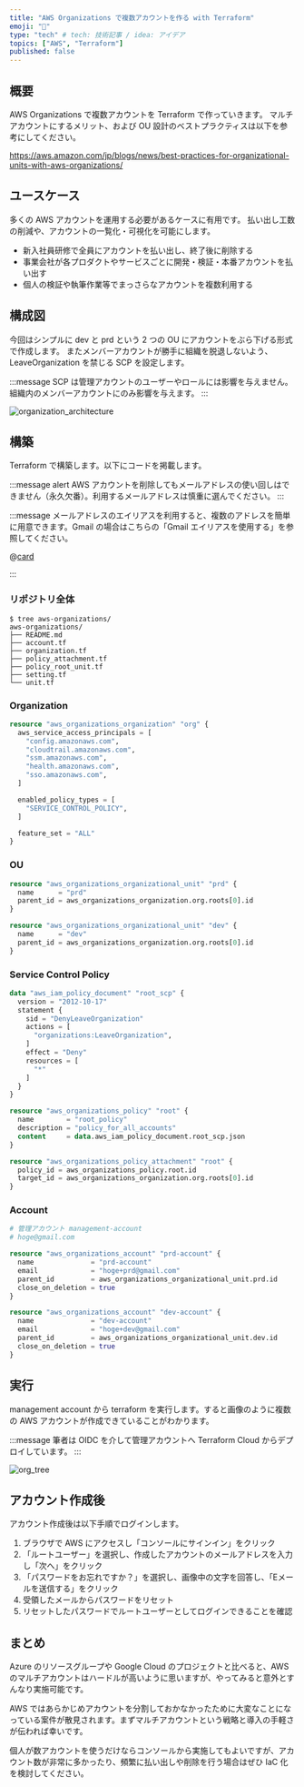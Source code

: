 ```yaml
---
title: "AWS Organizations で複数アカウントを作る with Terraform"
emoji: "🏢"
type: "tech" # tech: 技術記事 / idea: アイデア
topics: ["AWS", "Terraform"]
published: false
---
```


## 概要

AWS Organizations で複数アカウントを Terraform で作っていきます。
マルチアカウントにするメリット、および OU 設計のベストプラクティスは以下を参考にしてください。

https://aws.amazon.com/jp/blogs/news/best-practices-for-organizational-units-with-aws-organizations/

## ユースケース

多くの AWS アカウントを運用する必要があるケースに有用です。
払い出し工数の削減や、アカウントの一覧化・可視化を可能にします。

- 新入社員研修で全員にアカウントを払い出し、終了後に削除する
- 事業会社が各プロダクトやサービスごとに開発・検証・本番アカウントを払い出す
- 個人の検証や執筆作業等でまっさらなアカウントを複数利用する

## 構成図

今回はシンプルに dev と prd という 2 つの OU にアカウントをぶら下げる形式で作成します。
またメンバーアカウントが勝手に組織を脱退しないよう、LeaveOrganization を禁じる SCP を設定します。

:::message
SCP は管理アカウントのユーザーやロールには影響を与えません。組織内のメンバーアカウントにのみ影響を与えます。
:::

![organization_architecture](/images/aws-organizations-multi-account-terraform-20240119/organization_architecture.png)

## 構築

Terraform で構築します。以下にコードを掲載します。

:::message alert
AWS アカウントを削除してもメールアドレスの使い回しはできません（永久欠番）。利用するメールアドレスは慎重に選んでください。
:::

:::message
メールアドレスのエイリアスを利用すると、複数のアドレスを簡単に用意できます。Gmail の場合はこちらの「Gmail エイリアスを使用する」を参照してください。

@[card](https://support.google.com/mail/answer/22370?ctx=gsidentifer&sjid=16159587978976700208-AP#)

:::

### リポジトリ全体

```bash:overview
$ tree aws-organizations/
aws-organizations/
├── README.md
├── account.tf
├── organization.tf
├── policy_attachment.tf
├── policy_root_unit.tf
├── setting.tf
└── unit.tf
```

### Organization

```hcl:organization.tf
resource "aws_organizations_organization" "org" {
  aws_service_access_principals = [
    "config.amazonaws.com",
    "cloudtrail.amazonaws.com",
    "ssm.amazonaws.com",
    "health.amazonaws.com",
    "sso.amazonaws.com",
  ]

  enabled_policy_types = [
    "SERVICE_CONTROL_POLICY",
  ]

  feature_set = "ALL"
}
```

### OU

```hcl:unit.tf
resource "aws_organizations_organizational_unit" "prd" {
  name      = "prd"
  parent_id = aws_organizations_organization.org.roots[0].id
}

resource "aws_organizations_organizational_unit" "dev" {
  name      = "dev"
  parent_id = aws_organizations_organization.org.roots[0].id
}
```

### Service Control Policy

```hcl:policy_root_unit.tf
data "aws_iam_policy_document" "root_scp" {
  version = "2012-10-17"
  statement {
    sid = "DenyLeaveOrganization"
    actions = [
      "organizations:LeaveOrganization",
    ]
    effect = "Deny"
    resources = [
      "*"
    ]
  }
}

resource "aws_organizations_policy" "root" {
  name        = "root_policy"
  description = "policy_for_all_accounts"
  content     = data.aws_iam_policy_document.root_scp.json
}
```

```hcl:policy_attachment.tf
resource "aws_organizations_policy_attachment" "root" {
  policy_id = aws_organizations_policy.root.id
  target_id = aws_organizations_organization.org.roots[0].id
}
```

### Account

```hcl:account.tf
# 管理アカウント management-account
# hoge@gmail.com

resource "aws_organizations_account" "prd-account" {
  name              = "prd-account"
  email             = "hoge+prd@gmail.com"
  parent_id         = aws_organizations_organizational_unit.prd.id
  close_on_deletion = true
}

resource "aws_organizations_account" "dev-account" {
  name              = "dev-account"
  email             = "hoge+dev@gmail.com"
  parent_id         = aws_organizations_organizational_unit.dev.id
  close_on_deletion = true
}
```

## 実行

management account から terraform を実行します。すると画像のように複数の AWS アカウントが作成できていることがわかります。

:::message
筆者は OIDC を介して管理アカウントへ Terraform Cloud からデプロイしています。
:::

![org_tree](/images/aws-organizations-multi-account-terraform-20240119/org_tree.png)

## アカウント作成後

アカウント作成後は以下手順でログインします。

1. ブラウザで AWS にアクセスし「コンソールにサインイン」をクリック
2. 「ルートユーザー」を選択し、作成したアカウントのメールアドレスを入力し「次へ」をクリック
3. 「パスワードをお忘れですか？」を選択し、画像中の文字を回答し、「Eメールを送信する」をクリック
4. 受領したメールからパスワードをリセット
5. リセットしたパスワードでルートユーザーとしてログインできることを確認

## まとめ

Azure のリソースグループや Google Cloud のプロジェクトと比べると、AWS のマルチアカウントはハードルが高いように思いますが、やってみると意外とすんなり実施可能です。

AWS ではあらかじめアカウントを分割しておかなかったために大変なことになっている案件が散見されます。まずマルチアカウントという戦略と導入の手軽さが伝われば幸いです。

個人が数アカウントを使うだけならコンソールから実施してもよいですが、アカウント数が非常に多かったり、頻繁に払い出しや削除を行う場合はぜひ IaC 化を検討してください。
